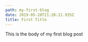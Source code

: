 ```yaml
---
path: my-first-blog
date: 2019-05-28T21:28:21.935Z
title: First Title
---
```

This is the body of my first blog post
